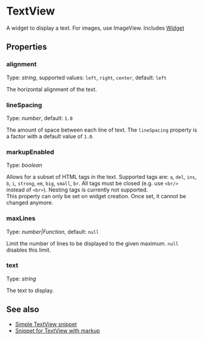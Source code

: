 ---
---
# TextView
A widget to display a text. For images, use ImageView.
Includes [Widget](Widget.md)

## Properties
### alignment
Type: *string*, supported values: `left`, `right`, `center`, default: `left`

The horizontal alignment of the text.
### lineSpacing
Type: *number*, default: `1.0`

The amount of space between each line of text. The `lineSpacing` property is a factor with a default value of `1.0`.
### markupEnabled
Type: *boolean*

Allows for a subset of HTML tags in the text. Supported tags are: `a`, `del`, `ins`, `b`, `i`, `strong`, `em`, `big`, `small`, `br`. All tags must be closed (e.g. use `<br/>` instead of `<br>`). Nesting tags is currently not supported.<br/>This property can only be set on widget creation. Once set, it cannot be changed anymore.
### maxLines
Type: *number|Function*, default: `null`

Limit the number of lines to be displayed to the given maximum. `null` disables this limit.
### text
Type: *string*

The text to display.

## See also
- [Simple TextView snippet](https://github.com/eclipsesource/tabris-js/blob/v1.8.0/snippets/textview/textview.js)
- [Snippet for TextView with markup](https://github.com/eclipsesource/tabris-js/blob/v1.8.0/snippets/textview-markup/textview-markup.js)
